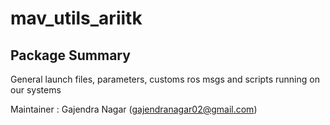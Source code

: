 # mav_utils_ariitk

## Package Summary

General launch files, parameters, customs ros msgs and scripts running on our systems 

Maintainer : Gajendra Nagar (gajendranagar02@gmail.com)
